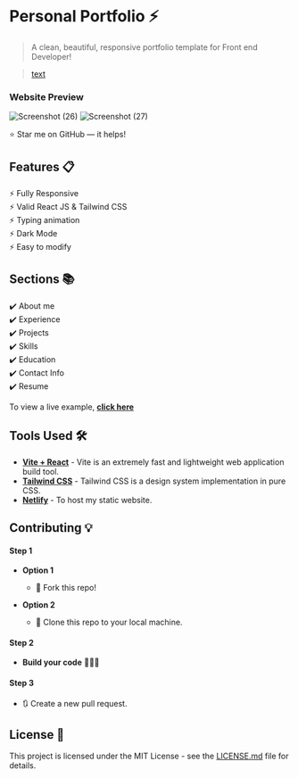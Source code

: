 # Personal Portfolio ⚡️ 
> A clean, beautiful, responsive portfolio template for Front end Developer!

> [text](https://deepakdk11.netlify.app/)

### Website Preview

![Screenshot (26)](https://github.com/user-attachments/assets/3cb28f6e-98fd-4c9b-a690-fd71615a1aa3)
![Screenshot (27)](https://github.com/user-attachments/assets/9816bd8b-165a-459a-82cf-71c36c5cf9bf)

:star: Star me on GitHub — it helps!

## Features 📋
⚡️ Fully Responsive\
⚡️ Valid React JS & Tailwind CSS\
⚡️ Typing animation\
⚡️ Dark Mode\
⚡️ Easy to modify

## Sections 📚
✔️ About me\
✔️ Experience\
✔️ Projects \
✔️ Skills \
✔️ Education\
✔️ Contact Info\
✔️ Resume

To view a live example, **[click here](https://deepakdk11.netlify.app/)**

## Tools Used 🛠️
* [<b>Vite + React</b>](https://vitejs.dev/) - Vite is an extremely fast and lightweight web application build tool.
* [<b>Tailwind CSS</b>](https://tailwindcss.com/) - Tailwind CSS is a design system implementation in pure CSS.
* [<b>Netlify</b>](https://app.netlify.com/) - To host my static website.

## Contributing 💡
#### Step 1

- **Option 1**
    - 🍴 Fork this repo!

- **Option 2**
    - 👯 Clone this repo to your local machine.


#### Step 2

- **Build your code** 🔨🔨🔨

#### Step 3

- 🔃 Create a new pull request.

## License 📄
This project is licensed under the MIT License - see the [LICENSE.md](./LICENSE) file for details.